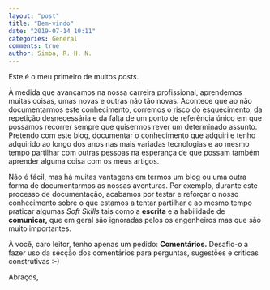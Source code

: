 ```yaml
---
layout: "post"
title: "Bem-vindo"
date: "2019-07-14 10:11"
categories: General
comments: true
author: Simba, R. H. N.
---
```


Este é o meu primeiro de muitos *posts*.

À medida que avançamos na nossa carreira profissional, aprendemos muitas coisas, umas novas e outras não tão novas. Acontece que ao não documentarmos este conhecimento, corremos o risco do esquecimento, da repetição desnecessária e da falta de um ponto de referência único em que possamos recorrer sempre que quisermos rever um determinado assunto. Pretendo com este blog, documentar o conhecimento que adquiri e tenho adquirido ao longo dos anos nas mais variadas tecnologias e ao mesmo tempo partilhar com outras pessoas na esperança de que possam também aprender alguma coisa com os meus artigos.

Não é fácil, mas há muitas vantagens em termos um blog ou uma outra forma de documentarmos as nossas aventuras. Por exemplo, durante este processo de documentação, acabamos por testar e reforçar o nosso conhecimento sobre o que estamos a tentar partilhar e ao mesmo tempo praticar algumas *Soft Skills* tais como a **escrita** e a habilidade de **comunicar,** que em geral são ignoradas pelos os engenheiros mas que são muito importantes.

À você, caro leitor, tenho apenas um pedido: **Comentários.**  Desafio-o a fazer uso da secção dos comentários para perguntas, sugestões e criticas construtivas :-)


 Abraços,
